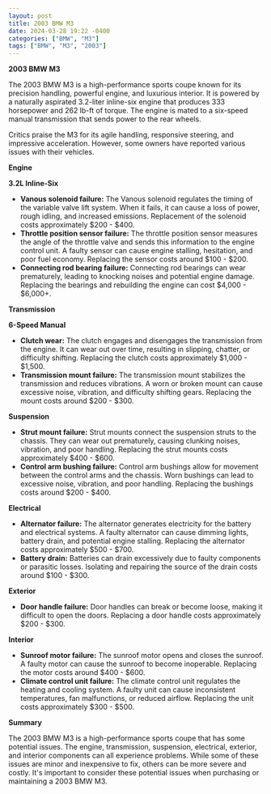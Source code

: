 ```yaml
---
layout: post
title: 2003 BMW M3
date: 2024-03-28 19:22 -0400
categories: ["BMW", "M3"]
tags: ["BMW", "M3", "2003"]
---
```

**2003 BMW M3**

The 2003 BMW M3 is a high-performance sports coupe known for its precision handling, powerful engine, and luxurious interior. It is powered by a naturally aspirated 3.2-liter inline-six engine that produces 333 horsepower and 262 lb-ft of torque. The engine is mated to a six-speed manual transmission that sends power to the rear wheels.

Critics praise the M3 for its agile handling, responsive steering, and impressive acceleration. However, some owners have reported various issues with their vehicles.

**Engine**

**3.2L Inline-Six**
- **Vanous solenoid failure:** The Vanous solenoid regulates the timing of the variable valve lift system. When it fails, it can cause a loss of power, rough idling, and increased emissions. Replacement of the solenoid costs approximately $200 - $400.
- **Throttle position sensor failure:** The throttle position sensor measures the angle of the throttle valve and sends this information to the engine control unit. A faulty sensor can cause engine stalling, hesitation, and poor fuel economy. Replacing the sensor costs around $100 - $200.
- **Connecting rod bearing failure:** Connecting rod bearings can wear prematurely, leading to knocking noises and potential engine damage. Replacing the bearings and rebuilding the engine can cost $4,000 - $6,000+.

**Transmission**

**6-Speed Manual**
- **Clutch wear:** The clutch engages and disengages the transmission from the engine. It can wear out over time, resulting in slipping, chatter, or difficulty shifting. Replacing the clutch costs approximately $1,000 - $1,500.
- **Transmission mount failure:** The transmission mount stabilizes the transmission and reduces vibrations. A worn or broken mount can cause excessive noise, vibration, and difficulty shifting gears. Replacing the mount costs around $200 - $300.

**Suspension**

- **Strut mount failure:** Strut mounts connect the suspension struts to the chassis. They can wear out prematurely, causing clunking noises, vibration, and poor handling. Replacing the strut mounts costs approximately $400 - $600.
- **Control arm bushing failure:** Control arm bushings allow for movement between the control arms and the chassis. Worn bushings can lead to excessive noise, vibration, and poor handling. Replacing the bushings costs around $200 - $400.

**Electrical**

- **Alternator failure:** The alternator generates electricity for the battery and electrical systems. A faulty alternator can cause dimming lights, battery drain, and potential engine stalling. Replacing the alternator costs approximately $500 - $700.
- **Battery drain:** Batteries can drain excessively due to faulty components or parasitic losses. Isolating and repairing the source of the drain costs around $100 - $300.

**Exterior**

- **Door handle failure:** Door handles can break or become loose, making it difficult to open the doors. Replacing a door handle costs approximately $200 - $300.

**Interior**

- **Sunroof motor failure:** The sunroof motor opens and closes the sunroof. A faulty motor can cause the sunroof to become inoperable. Replacing the motor costs around $400 - $600.
- **Climate control unit failure:** The climate control unit regulates the heating and cooling system. A faulty unit can cause inconsistent temperatures, fan malfunctions, or reduced airflow. Replacing the unit costs approximately $300 - $500.

**Summary**

The 2003 BMW M3 is a high-performance sports coupe that has some potential issues. The engine, transmission, suspension, electrical, exterior, and interior components can all experience problems. While some of these issues are minor and inexpensive to fix, others can be more severe and costly. It's important to consider these potential issues when purchasing or maintaining a 2003 BMW M3.
